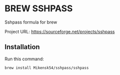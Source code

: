 # BREW SSHPASS

Sshpass formula for brew

Project URL: https://sourceforge.net/projects/sshpass

## Installation

Run this command:

```bash
brew install Mikensk54/sshpass/sshpass
```

